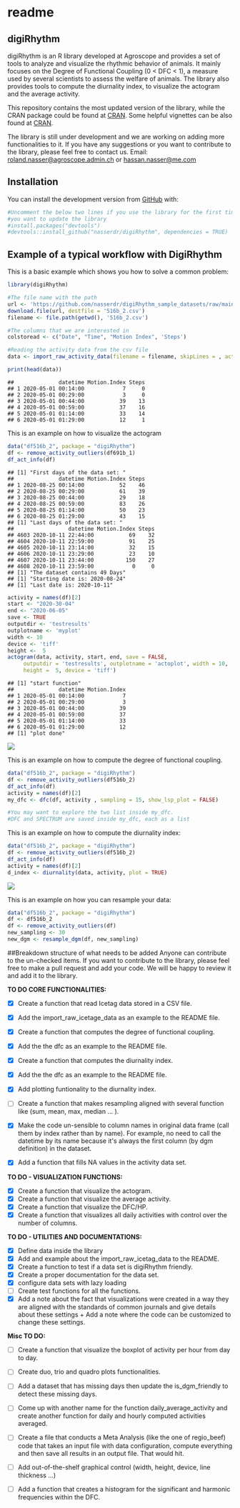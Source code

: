 readme
================

## digiRhythm

digiRhythm is an R library developed at Agroscope and provides a set of
tools to analyze and visualize the rhythmic behavior of animals. It mainly focuses
on the Degree of Functional Coupling (0 < DFC < 1), a measure used by several scientists
to assess the welfare of animals. The library also provides tools to compute the diurnality
index, to visualize the actogram and the average activity.

This repository contains the most updated version of the library, while the CRAN package could
be found at [CRAN](https://cran.r-project.org/web/packages/digiRhythm/index.html). Some helpful
vignettes can be also found at [CRAN](https://cran.r-project.org/web/packages/digiRhythm/vignettes/).

The library is still under development and we are working on adding more functionalities to it. If you have any suggestions or you want to contribute to the library, please feel free to contact us.
Email: roland.nasser@agroscope.admin.ch or hassan.nasser@me.com

## Installation

You can install the development version from
[GitHub](https://github.com/) with:

``` r
#Uncomment the below two lines if you use the library for the first time of if
#you want to update the library
#install.packages("devtools")
#devtools::install_github("nasserdr/digiRhythm", dependencies = TRUE)
```

## Example of a typical workflow with DigiRhythm

This is a basic example which shows you how to solve a common problem:

``` r
library(digiRhythm)

#The file name with the path
url <- 'https://github.com/nasserdr/digiRhythm_sample_datasets/raw/main/516b_2.csv'
download.file(url, destfile = '516b_2.csv')
filename <- file.path(getwd(), '516b_2.csv')

#The columns that we are interested in
colstoread <- c("Date", "Time", "Motion Index", 'Steps') 

#Reading the activity data from the csv file
data <- import_raw_activity_data(filename = filename, skipLines = , act.cols.names = colstoread, sampling = 15)

print(head(data))
```

    ##              datetime Motion.Index Steps
    ## 1 2020-05-01 00:14:00            7     0
    ## 2 2020-05-01 00:29:00            3     0
    ## 3 2020-05-01 00:44:00           39    13
    ## 4 2020-05-01 00:59:00           37    16
    ## 5 2020-05-01 01:14:00           33    14
    ## 6 2020-05-01 01:29:00           12     1

This is an example on how to visualize the actogram

``` r
data("df516b_2", package = "digiRhythm")
df <- remove_activity_outliers(df691b_1)
df_act_info(df)
```

    ## [1] "First days of the data set: "
    ##              datetime Motion.Index Steps
    ## 1 2020-08-25 00:14:00           52    46
    ## 2 2020-08-25 00:29:00           61    39
    ## 3 2020-08-25 00:44:00           29    18
    ## 4 2020-08-25 00:59:00           83    26
    ## 5 2020-08-25 01:14:00           50    23
    ## 6 2020-08-25 01:29:00           43    15
    ## [1] "Last days of the data set: "
    ##                 datetime Motion.Index Steps
    ## 4603 2020-10-11 22:44:00           69    32
    ## 4604 2020-10-11 22:59:00           91    25
    ## 4605 2020-10-11 23:14:00           32    15
    ## 4606 2020-10-11 23:29:00           23    10
    ## 4607 2020-10-11 23:44:00          150    27
    ## 4608 2020-10-11 23:59:00            0     0
    ## [1] "The dataset contains 49 Days"
    ## [1] "Starting date is: 2020-08-24"
    ## [1] "Last date is: 2020-10-11"

``` r
activity = names(df)[2]
start <- "2020-30-04"
end <- "2020-06-05"
save <- TRUE
outputdir <- 'testresults'
outplotname <- 'myplot'
width <- 10
device <- 'tiff'
height <-  5
actogram(data, activity, start, end, save = FALSE,
     outputdir = 'testresults', outplotname = 'actoplot', width = 10,
     height =  5, device = 'tiff')
```

    ## [1] "start function"
    ##              datetime Motion.Index
    ## 1 2020-05-01 00:14:00            7
    ## 2 2020-05-01 00:29:00            3
    ## 3 2020-05-01 00:44:00           39
    ## 4 2020-05-01 00:59:00           37
    ## 5 2020-05-01 01:14:00           33
    ## 6 2020-05-01 01:29:00           12
    ## [1] "plot done"

![](README_files/figure-gfm/visualize-1.png)<!-- -->

This is an example on how to compute the degree of functional coupling.

``` r
data("df516b_2", package = "digiRhythm")
df <- remove_activity_outliers(df516b_2)
df_act_info(df)
activity = names(df)[2]
my_dfc <- dfc(df, activity , sampling = 15, show_lsp_plot = FALSE)

#You may want to explore the two list inside my_dfc.
#DFC and SPECTRUM are saved inside my_dfc, each as a list
```

This is an example on how to compute the diurnality index:

``` r
data("df516b_2", package = "digiRhythm")
df <- remove_activity_outliers(df516b_2)
df_act_info(df)
activity = names(df)[2]
d_index <- diurnality(data, activity, plot = TRUE)
```

![](README_files/figure-gfm/dindex_example-1.png)<!-- -->

This is an example on how you can resample your data:

``` r
data("df516b_2", package = "digiRhythm")
df <- df516b_2
df <- remove_activity_outliers(df)
new_sampling <- 30
new_dgm <- resample_dgm(df, new_sampling)
```

##Breakdown structure of what needs to be added
Anyone can contribute to the un-checked items. If you want to contribute to the library, please feel free to make a pull request and add your code. We will be happy to review it and add it to the library.

**TO DO CORE FUNCTIONALITIES:**

-   [x] Create a function that read Icetag data stored in a CSV file.
-   [x] Add the import\_raw\_icetage\_data as an example to the README
    file.
-   [x] Create a function that computes the degree of functional
    coupling.
-   [x] Add the the dfc as an example to the README file.
-   [x] Create a function that computes the diurnality index.
-   [x] Add the the dfc as an example to the README file.
-   [x] Add plotting funtionality to the diurnality index.
-   [ ] Create a function that makes resampling aligned with several function
    like (sum, mean, max, median ... ).
-   [x] Make the code un-sensible to column names in original data frame (call
    them by index rather than by name). For example, no need to call the datetime
    by its name because it's always the first column (by dgm definition) in the 
    dataset.
-   [x] Add a function that fills NA values in the activity data set.


**TO DO - VISUALIZATION FUNCTIONS:**

-   [x] Create a function that visualize the actogram.
-   [x] Create a function that visualize the average activity.
-   [x] Create a function that visualize the DFC/HP.
-   [x] Create a function that visualizes all daily activities with
    control over the number of columns.

**TO DO - UTILITIES AND DOCUMENTATIONS:**

-   [x] Define data inside the library
-   [x] Add and example about the import\_raw\_icetag\_data to the
    README.
-   [x] Create a function to test if a data set is digiRhythm friendly.
-   [x] Create a proper documentation for the data set.
-   [x] configure data sets with lazy loading
-   [ ] Create test functions for all the functions.
-   [x] Add a note about the fact that visualizations were created in a
    way they are aligned with the standards of common journals and give
    details about these settings + Add a note where the code can be
    customized to change these settings.

**Misc TO DO:**
-   [ ] Create a function that visualize the boxplot of activity per hour from
    day to day.
-   [ ] Create duo, trio and quadro plots functionalities.
-   [ ] Add a dataset that has missing days then update the is_dgm_friendly
    to detect these missing days.
-   [ ] Come up with another name for the function daily_average_activity and 
    create another function for daily and hourly computed activities averaged.
-   [ ] Create a file that conducts a Meta Analysis (like the one of regio_beef)
    code that takes an input file with data configuration, compute everything
    and then save all results in an output file. That would hit.
-   [ ] Add out-of-the-shelf graphical control (width, height, device, line thickness ...)
-   [ ] Add a function that creates a histogram for the significant and
    harmonic frequencies within the DFC.


